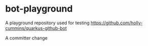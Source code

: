 # bot-playground
A playground repository used for testing https://github.com/holly-cummins/quarkus-github-bot

A committer change
